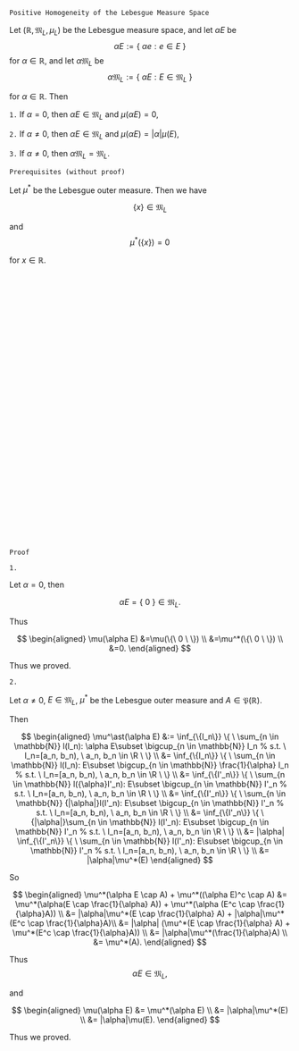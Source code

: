 ```
Positive Homogeneity of the Lebesgue Measure Space
```

Let $(\mathbb{R}, \mathfrak{M}_L, \mu_L)$ be the Lebesgue measure space, and let $\alpha E$ be
$$
\alpha E:= \{ \ \alpha e :  e \in E\ \}
$$
for $\alpha \in \mathbb{R}$, and let $\alpha \mathfrak{M}_L$ be
$$
\alpha \mathfrak{M}_L:=\{ \ \alpha E: E \in \mathfrak{M}_L \ \}
$$

for $\alpha \in \mathbb{R}$. Then

`1.`
If $\alpha=0$, then $\alpha E \in \mathfrak{M}_L$ and $\mu(\alpha E)=0,$

`2.`
If $\alpha\neq0$, then $\alpha E \in \mathfrak{M}_L$ and $\mu(\alpha E)=|\alpha| \mu(E),$

`3.`
If $\alpha\neq0$, then $\alpha \mathfrak{M}_L = \mathfrak{M}_L.$


```
Prerequisites (without proof)
```
Let $\mu^*$ be the Lebesgue outer measure.
Then we have

$$
\{ x\}\in\mathfrak{M}_L
$$

and
$$
\mu^*(\{ x \})=0
$$

for $x\in\mathbb{R}.$
<br>
<br>
<br>
<br>
<br>
<br>
<br>
<br>
<br>
<br>
<br>
<br>
<br>
<br>
<br>
<br>
<br>
<br>
<br>
<br>
<br>
<br>
<br>
<br>
<br>
<br>
<br>
<br>
<br>
<br>


```
Proof
```

`1.`

Let $\alpha=0,$ then

$$
\alpha E = \{ \ 0 \ \} \in \mathfrak{M}_L.
$$

Thus

$$
\begin{aligned}
\mu(\alpha E)
&=\mu(\{\ 0 \ \}) \\
&=\mu^*(\{\ 0 \ \}) \\
&=0.
\end{aligned}
$$

Thus we proved.

`2.`

Let $\alpha \neq0$,
$E\in \mathfrak{M}_L$,
$\mu^*$ be the Lebesgue outer measure and $A \in \mathfrak{P}(\mathbb{R})$.

Then

$$
\begin{aligned}
\mu^\ast(\alpha E)
&:=
\inf_{\{I_n\}}
\{ \ 
    \sum_{n \in \mathbb{N}}
    l(I_n): \alpha E\subset \bigcup_{n \in \mathbb{N}} I_n 
    % s.t. \ I_n=[a_n, b_n), \ a_n, b_n \in \R
\ \} \\
&=
\inf_{\{I_n\}}
\{ \ 
    \sum_{n \in \mathbb{N}}
    l(I_n): E\subset \bigcup_{n \in \mathbb{N}} \frac{1}{\alpha} I_n 
    % s.t. \ I_n=[a_n, b_n), \ a_n, b_n \in \R
\ \} \\
&=
\inf_{\{I'_n\}}
\{ \ 
    \sum_{n \in \mathbb{N}}
    l({\alpha}I'_n): E\subset \bigcup_{n \in \mathbb{N}} I'_n 
    % s.t. \ I_n=[a_n, b_n), \ a_n, b_n \in \R
\ \} \\
&=
\inf_{\{I'_n\}}
\{ \ 
    \sum_{n \in \mathbb{N}}
    {|\alpha|}l(I'_n): E\subset \bigcup_{n \in \mathbb{N}} I'_n 
    % s.t. \ I_n=[a_n, b_n), \ a_n, b_n \in \R
\ \} \\
&=
\inf_{\{I'_n\}}
\{ \ 
    {|\alpha|}\sum_{n \in \mathbb{N}}
    l(I'_n): E\subset \bigcup_{n \in \mathbb{N}} I'_n 
    % s.t. \ I_n=[a_n, b_n), \ a_n, b_n \in \R
\ \} \\
&=
|\alpha| \inf_{\{I'_n\}}
\{ \ 
    \sum_{n \in \mathbb{N}}
    l(I'_n): E\subset \bigcup_{n \in \mathbb{N}} I'_n 
    % s.t. \ I_n=[a_n, b_n), \ a_n, b_n \in \R
\ \} \\
&=
|\alpha|\mu^*(E)
\end{aligned}
$$

<!-- such that $\{I_n\}$ is a set of left-closed right-opened intervals. -->


So

$$
\begin{aligned}
\mu^*(\alpha E \cap A)
+
\mu^*((\alpha E)^c \cap A)
&=
\mu^*(\alpha(E \cap \frac{1}{\alpha} A))
+
\mu^*(\alpha  (E^c \cap \frac{1}{\alpha}A)) \\
&=
|\alpha|\mu^*(E \cap \frac{1}{\alpha} A)
+
|\alpha|\mu^*(E^c \cap \frac{1}{\alpha}A)\\
&=
|\alpha|
(\mu^*(E \cap \frac{1}{\alpha} A)
+
\mu^*(E^c \cap \frac{1}{\alpha}A)) \\
&=
|\alpha|\mu^*(\frac{1}{\alpha}A) \\
&=
\mu^*(A).
\end{aligned}
$$

Thus
$$
\alpha E \in \mathfrak{M}_L,
$$

and

$$
\begin{aligned}
\mu(\alpha E)
&=
\mu^*(\alpha E) \\
&=
|\alpha|\mu^*(E) \\
&=
|\alpha|\mu(E).
\end{aligned}
$$

Thus we proved.
